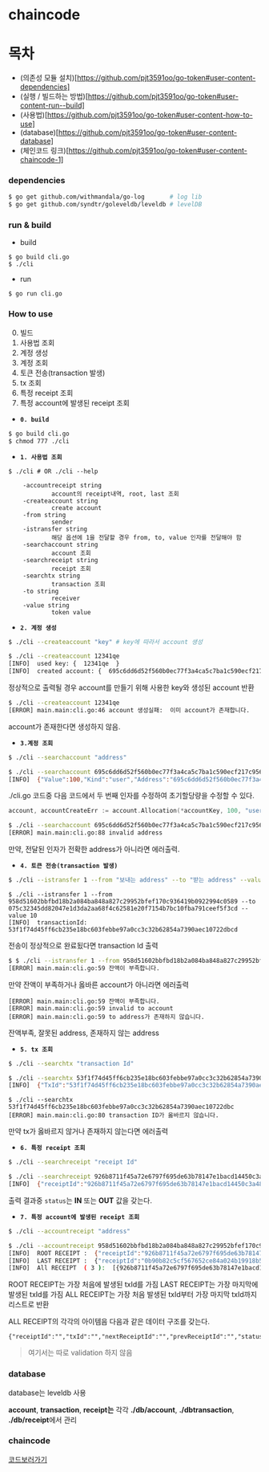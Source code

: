 # chaincode

# 목차

* (의존성 모듈 설치)[https://github.com/pjt3591oo/go-token#user-content-dependencies]
* (실행 / 빌드하는 방법)[https://github.com/pjt3591oo/go-token#user-content-run--build]
* (사용법)[https://github.com/pjt3591oo/go-token#user-content-how-to-use]
* (database)[https://github.com/pjt3591oo/go-token#user-content-database]
* (체인코드 링크)[https://github.com/pjt3591oo/go-token#user-content-chaincode-1]

### dependencies

```bash
$ go get github.com/withmandala/go-log       # log lib
$ go get github.com/syndtr/goleveldb/leveldb # levelDB
```

### run & build

* build

```
$ go build cli.go
$ ./cli
```

* run

```
$ go run cli.go
```

### How to use

0. 빌드
1. 사용법 조회
2. 계정 생성
3. 계정 조회
4. 토큰 전송(transaction 발생)
5. tx 조회
6. 특정 receipt 조회
7. 특정 account에 발생된 receipt 조회

* **```0. build```**

```bash
$ go build cli.go
$ chmod 777 ./cli
```

* **```1. 사용법 조회```**

```
$ ./cli # OR ./cli --help

	-accountreceipt string
			account의 receipt내역, root, last 조회
	-createaccount string
			create account
	-from string
			sender
	-istransfer string
			해당 옵션에 1을 전달할 경우 from, to, value 인자를 전달해야 함
	-searchaccount string
			account 조회
	-searchreceipt string
			receipt 조회
	-searchtx string
			transaction 조회
	-to string
			receiver
	-value string
			token value
```

* **```2. 계정 생성```**

```bash
$ ./cli --createaccount "key" # key에 따라서 account 생성
```

```bash
$ ./cli --createaccount 12341qe
[INFO]  used key: {  12341qe  }
[INFO]  created account: {  695c6dd6d52f560b0ec77f3a4ca5c7ba1c590ecf217c95683d42ced73e30496f  }
```

정상적으로 출력될 경우 account를 만들기 위해 사용한 key와 생성된 account 반환

```bash
$ ./cli --createaccount 12341qe
[ERROR] main.main:cli.go:46 account 생성실패:  이미 account가 존재합니다.
```

account가 존재한다면 생성하지 않음.

*  **```3.계정 조회```**

```bash
$ ./cli --searchaccount "address"
```

```bash
$ ./cli --searchaccount 695c6dd6d52f560b0ec77f3a4ca5c7ba1c590ecf217c95683d42ced73e30496f
[INFO]  {"Value":100,"Kind":"user","Address":"695c6dd6d52f560b0ec77f3a4ca5c7ba1c590ecf217c95683d42ced73e30496f"}
```

./cli.go 코드중 다음 코드에서 두 번째 인자를 수정하여 초기할당량을 수정할 수 있다.

```go
account, accountCreateErr := account.Allocation(*accountKey, 100, "user")
```

```bash
$ ./cli --searchaccount 695c6dd6d52f560b0ec77f3a4ca5c7ba1c590ecf217c9568
[ERROR] main.main:cli.go:88 invalid address

```

만약, 전달된 인자가 전확한 address가 아니라면 에러출력.

* **```4. 토큰 전송(transaction 발생)```**

```bash
$ ./cli --istransfer 1 --from "보내는 address" --to "받는 address" --value "토큰 전송량"
```

```
$ ./cli --istransfer 1 --from 958d51602bbfbd18b2a084ba848a827c29952bfef170c936419b0922994c0589 --to 075c32345dd82047e1d3da2aa68f4c62581e20f7154b7bc10fba791ceef5f3cd --value 10
[INFO]  transactionId:  53f1f74d45ff6cb235e18bc603febbe97a0cc3c32b62854a7390aec10722dbcd
```

전송이 정상적으로 완료됬다면 transaction Id 출력

```bash
$ $ ./cli --istransfer 1 --from 958d51602bbfbd18b2a084ba848a827c29952bfef170c936419b0922994c0589 --to 075c32345dd82047e1d3da2aa68f4c62581e20f7154b7bc10fba791ceef5f3cd --value 1000
[ERROR] main.main:cli.go:59 잔액이 부족합니다.
```

만약 잔액이 부족하거나 옳바른 account가 아니라면 에러출력

```
[ERROR] main.main:cli.go:59 잔액이 부족합니다.
[ERROR] main.main:cli.go:59 invalid to account
[ERROR] main.main:cli.go:59 to address가 존재하지 않습니다.
```

잔액부족, 잘못된 address, 존재하지 않는 address

* **```5. tx 조회```**

```bash
$ ./cli --searchtx "transaction Id"
```

```bash
$ ./cli --searchtx 53f1f74d45ff6cb235e18bc603febbe97a0cc3c32b62854a7390aec10722dbcd
[INFO]  {"TxId":"53f1f74d45ff6cb235e18bc603febbe97a0cc3c32b62854a7390aec10722dbcd","From":"958d51602bbfbd18b2a084ba848a827c29952bfef170c936419b0922994c0589","To":"075c32345dd82047e1d3da2aa68f4c62581e20f7154b7bc10fba791ceef5f3cd","Value":10,"Timestamp":"1537942727848904297"}
```

```
$ ./cli --searchtx 53f1f74d45ff6cb235e18bc603febbe97a0cc3c32b62854a7390aec10722dbc
[ERROR] main.main:cli.go:80 transaction ID가 옳바르지 않습니다.
```

만약 tx가 옳바르지 않거나 존재하지 않는다면 에러출력

* **```6. 특정 receipt 조회```**

```bash
$ ./cli --searchreceipt "receipt Id"
```

```bash
$ ./cli --searchreceipt 926b8711f45a72e6797f695de63b78147e1bacd14450c3a48978c20c4af90b65
[INFO]  {"receiptId":"926b8711f45a72e6797f695de63b78147e1bacd14450c3a48978c20c4af90b65","txId":"9a4032c16712c9a22968485b86b26fc17a32d414df2a4041e6ae0fbf6b2d91b9","nextReceiptId":"ba83f07af0a3c5a514a8d6e9d41d1bb9e604ec2ab194a499dc9dffeb5b179ecb","prevReceiptId":"","status":"OUT"}
```

출력 결과중 ```status```는 **IN** 또는 **OUT** 값을 갖는다.


* **```7. 특정 account에 발생된 receipt 조회```**

```bash
$ ./cli --accountreceipt "address"
```

```bash
$ ./cli --accountreceipt 958d51602bbfbd18b2a084ba848a827c29952bfef170c936419b0922994c0589
[INFO]  ROOT RECEIPT :  {"receiptId":"926b8711f45a72e6797f695de63b78147e1bacd14450c3a48978c20c4af90b65","txId":"9a4032c16712c9a22968485b86b26fc17a32d414df2a4041e6ae0fbf6b2d91b9","nextReceiptId":"","prevReceiptId":"","status":"OUT"}
[INFO]  LAST RECEIPT :  {"receiptId":"0b90b82c5cf567652ce84a024b19918b515dae3243a4c2fd5546ed295d220a36"}
[INFO]  All RECEIPT  ( 3 ):  [{926b8711f45a72e6797f695de63b78147e1bacd14450c3a48978c20c4af90b65 9a4032c16712c9a22968485b86b26fc17a32d414df2a4041e6ae0fbf6b2d91b9 ba83f07af0a3c5a514a8d6e9d41d1bb9e604ec2ab194a499dc9dffeb5b179ecb  OUT} {ba83f07af0a3c5a514a8d6e9d41d1bb9e604ec2ab194a499dc9dffeb5b179ecb c5c1e44654d8812d73090ad8bb517bf022997f76f2b2e71f0a9ab2d244450d6e 0b90b82c5cf567652ce84a024b19918b515dae3243a4c2fd5546ed295d220a36 926b8711f45a72e6797f695de63b78147e1bacd14450c3a48978c20c4af90b65 OUT} {0b90b82c5cf567652ce84a024b19918b515dae3243a4c2fd5546ed295d220a36 53f1f74d45ff6cb235e18bc603febbe97a0cc3c32b62854a7390aec10722dbcd  ba83f07af0a3c5a514a8d6e9d41d1bb9e604ec2ab194a499dc9dffeb5b179ecb OUT}]
```

ROOT RECEIPT는 가장 처음에 발생된 txId를 가짐
LAST RECEIPT는 가장 마지막에 발생된 txId를 가짐
ALL RECEIPT는 가장 처음 발생된 txId부터 가장 마지막 txId까지 리스트로 반환

ALL RECEIPT의 각각의 아이템음 다음과 같은 데이터 구조를 갖는다.

```
{"receiptId":"","txId":"","nextReceiptId":"","prevReceiptId":"","status":""}
```

> 여기서는 따로 validation 하지 않음

### database

database는 leveldb 사용

**account**, **transaction**, **receipt는** 각각 **./db/account**, **./dbtransaction**, **./db/receipt**에서 관리

### chaincode 

[코드보러가기](https://github.com/pjt3591oo/hyperledger-fabric-token)
